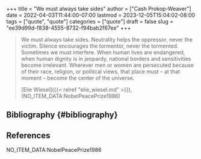 +++
title = "We must always take sides"
author = ["Cash Prokop-Weaver"]
date = 2022-04-03T11:44:00-07:00
lastmod = 2023-12-05T15:04:02-08:00
tags = ["quote", "quote"]
categories = ["quote"]
draft = false
slug = "ee39d99d-f838-4555-8732-f94bab2f67ee"
+++

> We must always take sides. Neutrality helps the oppressor, never the victim. Silence encourages the tormentor, never the tormented. Sometimes we must interfere. When human lives are endangered, when human dignity is in jeopardy, national borders and sensitivities become irrelevant. Wherever men or women are persecuted because of their race, religion, or political views, that place must – at that moment – become the center of the universe.
>
> [Elie Wiesel]({{< relref "elie_wiesel.md" >}}), (NO_ITEM_DATA:NobelPeacePrize1986)


## Bibliography {#bibliography}

## References

<style>.csl-entry{text-indent: -1.5em; margin-left: 1.5em;}</style><div class="csl-bib-body">
  <div class="csl-entry">NO_ITEM_DATA:NobelPeacePrize1986</div>
</div>
